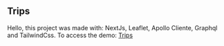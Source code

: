 ## Trips

Hello, this project was made with: NextJs, Leaflet, Apollo Cliente, Graphql and TailwindCss. To access the demo: [Trips](https://map-tailwind.vercel.app)

